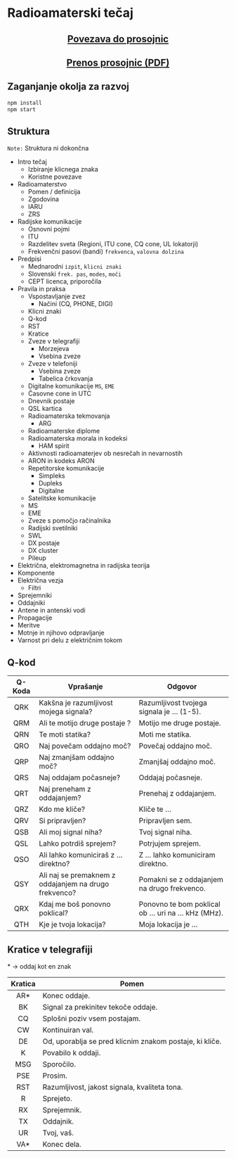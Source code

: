 # Radioamaterski tečaj

<center>
<h2><a href="https://jakobkordez.github.io/ham-tecaj">Povezava do prosojnic</a></h2>
<h2><a href="https://github.com/jakobkordez/ham-tecaj/releases/latest">Prenos prosojnic (PDF)</a></h2>
</center>

## Zaganjanje okolja za razvoj

```sh
npm install
npm start
```

## Struktura

`Note:` Struktura ni dokončna

- Intro tečaj
  - Izbiranje klicnega znaka
  - Koristne povezave
- Radioamaterstvo
  - Pomen / definicija
  - Zgodovina
  - IARU
  - ZRS
- Radijske komunikacije
  - Osnovni pojmi
  - ITU
  - Razdelitev sveta (Regioni, ITU cone, CQ cone, UL lokatorji)
  - Frekvenčni pasovi (bandi) `frekvenca`, `valovna dolzina`
- Predpisi
  - Mednarodni `izpit`, `klicni znaki`
  - Slovenski `frek. pas`, `modes`, `moči`
  - CEPT licenca, priporočila
- Pravila in praksa
  - Vspostavljanje zvez
    - Načini (CQ, PHONE, DIGI)
  - Klicni znaki
  - Q-kod
  - RST
  - Kratice
  - Zveze v telegrafiji
    - Morzejeva
    - Vsebina zveze
  - Zveze v telefoniji
    - Vsebina zveze
    - Tabelica črkovanja
  - Digitalne komunikacije `MS`, `EME`
  - Časovne cone in UTC
  - Dnevnik postaje
  - QSL kartica
  - Radioamaterska tekmovanja
    - ARG
  - Radioamaterske diplome
  - Radioamaterska morala in kodeksi
    - HAM spirit
  - Aktivnosti radioamaterjev ob nesrečah in nevarnostih
  - ARON in kodeks ARON
  - Repetitorske komunikacije
    - Simpleks
    - Dupleks
    - Digitalne
  - Satelitske komunikacije
  - MS
  - EME
  - Zveze s pomočjo račinalnika
  - Radijski svetilniki
  - SWL
  - DX postaje
  - DX cluster
  - Pileup
- Električna, elektromagnetna in radijska teorija
- Komponente
- Električna vezja
  - Filtri
- Sprejemniki
- Oddajniki
- Antene in antenski vodi
- Propagacije
- Meritve
- Motnje in njihovo odpravljanje
- Varnost pri delu z električnim tokom

## Q-kod

| Q-Koda | Vprašanje                                             | Odgovor                                                        |
| :----: | ----------------------------------------------------- | -------------------------------------------------------------- |
|  QRK   | Kakšna je razumljivost mojega signala?                | Razumljivost tvojega signala je &hellip; (1-5).                |
|  QRM   | Ali te motijo druge postaje ?                         | Motijo me druge postaje.                                       |
|  QRN   | Te moti statika?                                      | Moti me statika.                                               |
|  QRO   | Naj povečam oddajno moč?                              | Povečaj oddajno moč.                                           |
|  QRP   | Naj zmanjšam oddajno moč?                             | Zmanjšaj oddajno moč.                                          |
|  QRS   | Naj oddajam počasneje?                                | Oddajaj počasneje.                                             |
|  QRT   | Naj preneham z oddajanjem?                            | Prenehaj z oddajanjem.                                         |
|  QRZ   | Kdo me kliče?                                         | Kliče te &hellip;                                              |
|  QRV   | Si pripravljen?                                       | Pripravljen sem.                                               |
|  QSB   | Ali moj signal niha?                                  | Tvoj signal niha.                                              |
|  QSL   | Lahko potrdiš sprejem?                                | Potrjujem sprejem.                                             |
|  QSO   | Ali lahko komuniciraš z &hellip; direktno?            | Z &hellip; lahko komuniciram direktno.                         |
|  QSY   | Ali naj se premaknem z oddajanjem na drugo frekvenco? | Pomakni se z oddajanjem na drugo frekvenco.                    |
|  QRX   | Kdaj me boš ponovno poklical?                         | Ponovno te bom poklical ob &hellip; uri na &hellip; kHz (MHz). |
|  QTH   | Kje je tvoja lokacija?                                | Moja lokacija je &hellip;                                      |

## Kratice v telegrafiji

\* &rarr; oddaj kot en znak

| Kratica | Pomen                                                   |
| :-----: | ------------------------------------------------------- |
|  AR\*   | Konec oddaje.                                           |
|   BK    | Signal za prekinitev tekoče oddaje.                     |
|   CQ    | Splošni poziv vsem postajam.                            |
|   CW    | Kontinuiran val.                                        |
|   DE    | Od, uporablja se pred klicnim znakom postaje, ki kliče. |
|    K    | Povabilo k oddaji.                                      |
|   MSG   | Sporočilo.                                              |
|   PSE   | Prosim.                                                 |
|   RST   | Razumljivost, jakost signala, kvaliteta tona.           |
|    R    | Sprejeto.                                               |
|   RX    | Sprejemnik.                                             |
|   TX    | Oddajnik.                                               |
|   UR    | Tvoj, vaš.                                              |
|  VA\*   | Konec dela.                                             |
